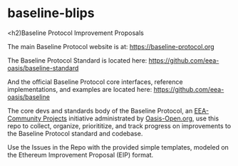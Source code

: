 # baseline-blips
<h2)Baseline Protocol Improvement Proposals</h2>

The main Baseline Protocol website is at: https://baseline-protocol.org

The Baseline Protocol Standard is located here: https://github.com/eea-oasis/baseline-standard

And the official Baseline Protocol core interfaces, reference implementations, and examples are located here: https://github.com/eea-oasis/baseline

The core devs and standards body of the Baseline Protocol, an [EEA-Community Projects](https://entethalliance.org/eeacommunityprojects/) initiative administrated by [Oasis-Open.org](https://oasis-open.org), use this repo to collect, organize, priorititize, and track progress on improvements to the Baseline Protocol standard and codebase.

Use the Issues in the Repo with the provided simple templates, modeled on the Ethereum Improvement Proposal (EIP) format.
